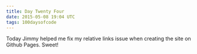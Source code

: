 ```yaml
---
title: Day Twenty Four
date: 2015-05-08 19:04 UTC
tags: 100daysofcode
---
```


Today Jimmy helped me fix my relative links issue when creating the site on Github Pages. Sweet!
